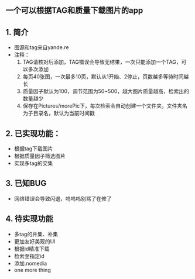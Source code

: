 ## 一个可以根据TAG和质量下载图片的app

## 1. 简介

- 图源和tag来自yande.re
- 注释：
  1. TAG请核对后添加，TAG错误会导致无结果，一次只能添加一个TAG，可以多次添加
  2. 每页40张图，一次最多10页，默认从1开始、2停止，页数越多等待时间越长
  3. 质量因子默认为100，调节范围为50~500，越大图片质量越高，检索出的数量越少
  4. 保存在Pictures/morePic下，每次检索会自动创建一个文件夹，文件夹名为子目录名，默认为当前时间戳

## 2. 已实现功能：

- 根据tag下载图片
- 根据质量因子筛选图片
- 实现多tag的交集

## 3. 已知BUG

- 网络错误会导致闪退，呜呜呜别骂了在修了

## 4. 待实现功能

- 多tag的并集、补集
- 更加友好美观的UI
- 根据id精准下载
- 检索至指定id
- 添加.nomedia
- one more thing
